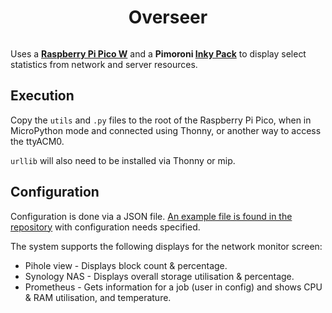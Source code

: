 <h1 align="center">Overseer</h1>
<p align="center">
  <img src="https://github.com/soup-bowl/overseer/assets/11209477/7456aa83-eaeb-4d2c-925d-1d1798af25ba" alt="" />
</p>

Uses a **[Raspberry Pi Pico W](https://www.raspberrypi.com/products/raspberry-pi-pico/)** and a **Pimoroni [Inky Pack](https://shop.pimoroni.com/products/pico-inky-pack?variant=40044626051155)** to display select statistics from network and server resources.

## Execution 

Copy the `utils` and `.py` files to the root of the Raspberry Pi Pico, when in MicroPython mode and connected using Thonny, or another way to access the ttyACM0.

`urllib` will also need to be installed via Thonny or mip.

## Configuration

Configuration is done via a JSON file. [An example file is found in the repository](/config.json.example) with configuration needs specified.

The system supports the following displays for the network monitor screen:

* Pihole view - Displays block count & percentage.
* Synology NAS - Displays overall storage utilisation & percentage.
* Prometheus - Gets information for a job (user in config) and shows CPU & RAM utilisation, and temperature.
